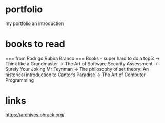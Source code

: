 # portfolio
my portfolio an introduction

# books to read 
=== from Rodrigo Rubira Branco ===
Books - super hard to do a top5:
-> Think like a Grandmaster
-> The Art of Software Security Assessment
-> Surely Your Joking Mr Feynman
-> The philosophy of set theory: An historical introduction to Cantor’s Paradise
-> The Art of Computer Programming


# links 
https://archives.phrack.org/
